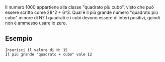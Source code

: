 Il numero 1000 appartiene alla classe "quadrato più cubo", visto che può essere scritto come 28^2 + 6^3. Qual è il più grande numero "quadrato più cubo" minore di N? I quadrati e i cubi devono essere di interi positivi, quindi non è ammesso usare lo zero.

## Esempio
```text
Inserisci il valore di N: 15
Il più grande "quadrato + cubo" vale 12
```